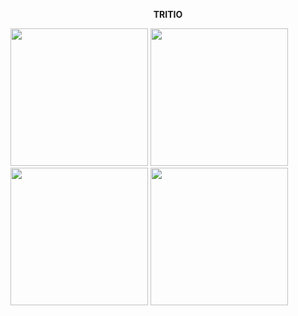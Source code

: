 <p align="center"><b>TRITIO</b></p>

<p float="left">
  <img src="https://github.com/Programmingisfun11/Flutter_Game_Bonfire/blob/main/flutter_application_1/assets/WelcomeMenu.png"  width="220" >
  <img src="https://github.com/Programmingisfun11/Flutter_Game_Bonfire/blob/main/flutter_application_1/assets/image1.png"  width="220" /> 
  <img src="https://github.com/Programmingisfun11/Flutter_Game_Bonfire/blob/main/flutter_application_1/assets/image3.png" width="220" />
  <img src="https://github.com/Programmingisfun11/Flutter_Game_Bonfire/blob/main/flutter_application_1/assets/image4.png" width="220" />
</p>


